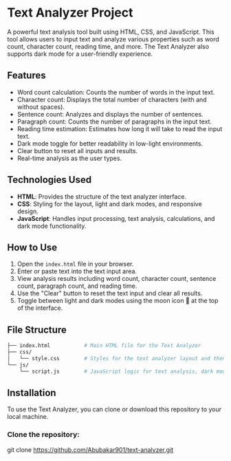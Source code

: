 # Text Analyzer Project

A powerful text analysis tool built using HTML, CSS, and JavaScript. This tool allows users to input text and analyze various properties such as word count, character count, reading time, and more. The Text Analyzer also supports dark mode for a user-friendly experience.

## Features

- Word count calculation: Counts the number of words in the input text.
- Character count: Displays the total number of characters (with and without spaces).
- Sentence count: Analyzes and displays the number of sentences.
- Paragraph count: Counts the number of paragraphs in the input text.
- Reading time estimation: Estimates how long it will take to read the input text.
- Dark mode toggle for better readability in low-light environments.
- Clear button to reset all inputs and results.
- Real-time analysis as the user types.

## Technologies Used

- **HTML**: Provides the structure of the text analyzer interface.
- **CSS**: Styling for the layout, light and dark modes, and responsive design.
- **JavaScript**: Handles input processing, text analysis, calculations, and dark mode functionality.

## How to Use

1. Open the `index.html` file in your browser.
2. Enter or paste text into the text input area.
3. View analysis results including word count, character count, sentence count, paragraph count, and reading time.
4. Use the "Clear" button to reset the text input and clear all results.
5. Toggle between light and dark modes using the moon icon 🌙 at the top of the interface.

## File Structure

```bash
├── index.html           # Main HTML file for the Text Analyzer
├── css/                 
│   └── style.css        # Styles for the text analyzer layout and theme
└── js/                   
    └── script.js        # JavaScript logic for text analysis, dark mode, and real-time updates
```

## Installation

To use the Text Analyzer, you can clone or download this repository to your local machine.

### Clone the repository:

git clone https://github.com/Abubakar901/text-analyzer.git
